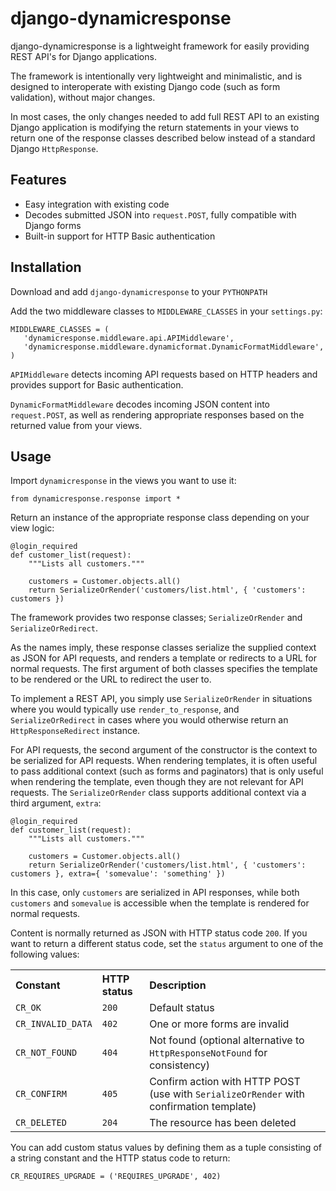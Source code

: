 # django-dynamicresponse

django-dynamicresponse is a lightweight framework for easily providing REST API's for Django applications.

The framework is intentionally very lightweight and minimalistic, and is designed to interoperate with existing Django code (such as form validation), without major changes.

In most cases, the only changes needed to add full REST API to an existing Django application is modifying the return statements in your views to return one of the response classes described below instead of a standard Django `HttpResponse`.

## Features

* Easy integration with existing code
* Decodes submitted JSON into `request.POST`, fully compatible with Django forms
* Built-in support for HTTP Basic authentication

## Installation

Download and add `django-dynamicresponse` to your `PYTHONPATH`

Add the two middleware classes to `MIDDLEWARE_CLASSES` in your `settings.py`:
 
	MIDDLEWARE_CLASSES = (
	   'dynamicresponse.middleware.api.APIMiddleware',
	   'dynamicresponse.middleware.dynamicformat.DynamicFormatMiddleware',
	)
	
`APIMiddleware` detects incoming API requests based on HTTP headers and provides support for Basic authentication.

`DynamicFormatMiddleware` decodes incoming JSON content into `request.POST`, as well as rendering appropriate responses based on the returned value from your views.

## Usage

Import `dynamicresponse` in the views you want to use it:

```
from dynamicresponse.response import *
```

Return an instance of the appropriate response class depending on your view logic:

    @login_required
    def customer_list(request):
        """Lists all customers."""
    
        customers = Customer.objects.all()
        return SerializeOrRender('customers/list.html', { 'customers': customers })

The framework provides two response classes; `SerializeOrRender` and `SerializeOrRedirect`.

As the names imply, these response classes serialize the supplied context as JSON for API requests, and renders a template or redirects to a URL for normal requests. The first argument of both classes specifies the template to be rendered or the URL to redirect the user to.

To implement a REST API, you simply use `SerializeOrRender` in situations where you would typically use `render_to_response`, and `SerializeOrRedirect` in cases where you would otherwise return an `HttpResponseRedirect` instance.

For API requests, the second argument of the constructor is the context to be serialized for API requests. When rendering templates, it is often useful to pass additional context (such as forms and paginators) that is only useful when rendering the template, even though they are not relevant for API requests. The `SerializeOrRender` class supports additional context via a third argument, `extra`:

    @login_required
    def customer_list(request):
        """Lists all customers."""
    
        customers = Customer.objects.all()
        return SerializeOrRender('customers/list.html', { 'customers': customers }, extra={ 'somevalue': 'something' })

In this case, only `customers` are serialized in API responses, while both `customers` and `somevalue` is accessible when the template is rendered for normal requests.

Content is normally returned as JSON with HTTP status code `200`. If you want to return a different status code, set the `status` argument to one of the following values:

<table>
    <tr>
        <th style="text-align: left">Constant</th>
        <th style="text-align: left">HTTP status</th>
        <th style="text-align: left">Description</th>
    </tr>
    <tr>
        <td><code>CR_OK</code></td>
        <td><code>200</code></td>
        <td>Default status</td>
    </tr>
    <tr>
        <td><code>CR_INVALID_DATA</code></td>
        <td><code>402</code></td>
        <td>One or more forms are invalid</td>
    </tr>
    <tr>
        <td><code>CR_NOT_FOUND</code></td>
        <td><code>404</code></td>
        <td>Not found (optional alternative to <code>HttpResponseNotFound</code> for consistency)</td>
    </tr>
    <tr>
        <td><code>CR_CONFIRM</code></td>
        <td><code>405</code></td>
        <td>Confirm action with HTTP POST (use with <code>SerializeOrRender</code> with confirmation template)</td>
    </tr>
    <tr>
        <td><code>CR_DELETED</code></td>
        <td><code>204</code></td>
        <td>The resource has been deleted</td>
    </tr>
</table>

You can add custom status values by defining them as a tuple consisting of a string constant and the HTTP status code to return:

	CR_REQUIRES_UPGRADE = ('REQUIRES_UPGRADE', 402)
